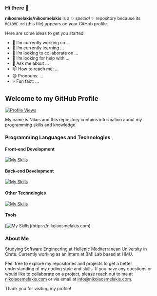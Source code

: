 ### Hi there 👋


**nikosmelakis/nikosmelakis** is a ✨ _special_ ✨ repository because its `README.md` (this file) appears on your GitHub profile.

Here are some ideas to get you started:

- 🔭 I’m currently working on ...
- 🌱 I’m currently learning ...
- 👯 I’m looking to collaborate on ...
- 🤔 I’m looking for help with ...
- 💬 Ask me about ...
- 📫 How to reach me: ...
- 😄 Pronouns: ...
- ⚡ Fun fact: ...


## Welcome to my GitHub Profile

[![Profile Views](https://komarev.com/ghpvc/?username=nikosmelakis)](https://github.com/nikosmelakis)

My name is Nikos and this repository contains information about my programming skills and knowledge. 

### Programming Languages and Technologies

#### Front-end Development

[![My Skills](https://skillicons.dev/icons?i=html,,css,,js,,react)](https://nikolaosmelakis.com)

#### Back-end Development

[![My Skills](https://skillicons.dev/icons?i=java,,php,,nodejs,,mongodb,,mysql)](https://nikolaosmelakis.com)

#### Other Technologies
[![My Skills](https://skillicons.dev/icons?i=flutter,,dart,,c,,cpp,,cs,,octave,,postgres,,py,,sqlite)](https://nikolaosmelakis.com)


#### Tools 
[![My Skills](https://skillicons.dev/icons?i=ps,,unity,,vscode,,wordpress,,)](https://nikolaosmelakis.com)


### About Me
Studying Software Engineering at Hellenic Mediterranean University in Crete. 
Currently working as an intern at BMI Lab based at HMU.

Feel free to explore my repositories and projects to get a better understanding of my coding style and skills. If you have any questions or would like to collaborate on a project, please reach out to me at [nikolaosmelakis.com](https://nikolaosmelakis.com) or via email at info@nikolaosmelakis.com.

Thank you for visiting my profile!
